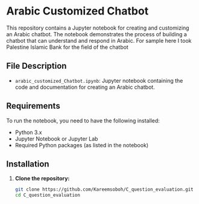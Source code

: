 # Arabic Customized Chatbot

This repository contains a Jupyter notebook for creating and customizing an Arabic chatbot. The notebook demonstrates the process of building a chatbot that can understand and respond in Arabic.
For sample here I took Palestine Islamic Bank for the field of the chatbot

## File Description

- `arabic_customized_Chatbot.ipynb`: Jupyter notebook containing the code and documentation for creating an Arabic chatbot.

## Requirements

To run the notebook, you need to have the following installed:

- Python 3.x
- Jupyter Notebook or Jupyter Lab
- Required Python packages (as listed in the notebook)

## Installation

1. **Clone the repository:**

   ```sh
   git clone https://github.com/Kareemsoboh/C_question_evaluation.git
   cd C_question_evaluation
